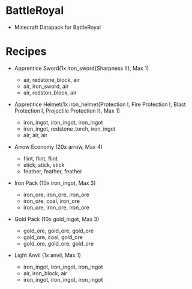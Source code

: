 # BattleRoyal
* Minecraft Datapack for BattleRoyal


# Recipes
* Apprentice Sword(1x iron_sword{Sharpness II}, Max 1)
    * air, redstone_block, air
    * air, iron_sword, air
    * air, redston_block, air

* Apprentice Helmet(1x iron_helmet{Protection I, Fire Protection I, Blast Protection I, Projectile Protection I}, Max 1)
    * iron_ingot, iron_ingot, iron_ingot
    * iron_ingot, redstone_torch, iron_ingot
    * air, air, air

* Arrow Economy (20x arrow, Max 4)
    * flint, flint, flint
    * stick, stick, stick
    * feather, feather, feather

* Iron Pack (10x iron_ingot, Max 3)
    * iron_ore, iron_ore, iron_ore
    * iron_ore, coal, iron_ore
    * iron_ore, iron_ore, iron_ore

* Gold Pack (10x gold_ingot, Max 3)
    * gold_ore, gold_ore, gold_ore
    * gold_ore, coal, gold_ore
    * gold_ore, gold_ore, gold_ore

* Light Anvil (1x anvil, Max 1)
    * iron_ingot, iron_ingot, iron_ingot
    * air, iron_block, air
    * iron_ingot, iron_ingot, iron_ingot